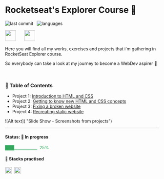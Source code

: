 # Rocketseat's Explorer Course 🚀

![last commit](https://img.shields.io/github/last-commit/ManoloEstevez/RocketSeat-Explorer?color=blue 'last commit') &nbsp;
![languages](https://img.shields.io/github/languages/count/ManoloEstevez/RocketSeat-Explorer?color=orange 'languages') &nbsp;
<br/>

<img src="https://www.rocketseat.com.br/_next/image?url=%2Fassets%2Flogos%2Frocketseat.svg&w=256&q=100" height="35">&nbsp;&nbsp;&nbsp;&nbsp;&nbsp;&nbsp; <img src="https://www.rocketseat.com.br/_next/image?url=%2Fassets%2Flogos%2Fexplorer.svg&w=256&q=75" height="35">&nbsp;

Here you will find all my works, exercises and projects that i'm gathering in RocketSeat Explorer course.
 
So everybody can take a look at my journey to become a WebDev aspirer 👾

<br/>

### 📌 Table of Contents

- Project 1: [Introduction to HTML and CSS](https://github.com/ManoloEstevez/RocketSeat-Explorer/tree/main/Project%2001)
- Project 2: [Getting to know new HTML and CSS concepts](https://github.com/ManoloEstevez/RocketSeat-Explorer/tree/main/Project%2002)
- Project 3: [Fixing a broken website](https://github.com/ManoloEstevez/RocketSeat-Explorer/tree/main/Project%2003)
- Project 4: [Recreating static website](https://github.com/ManoloEstevez/RocketSeat-Explorer/tree/main/Project%2004)

![Alt text]( "Slide Show - Screenshots from projects")

---
#### Status: 🚧 In progress

<p style="color:#32a85d"> ███▁▁▁▁▁▁▁ &nbsp;25% </p>

#### 🧰 Stacks practised

<img src="https://img.shields.io/badge/CSS3-381480?style=flat&logo=css3" alt="css3 Badge" height="22">&nbsp;
<img src="https://img.shields.io/badge/HTML5-381480?style=flat&logo=html5" alt="html5 Badge" height="22">&nbsp;
